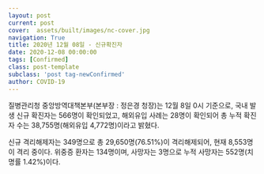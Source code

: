 ```yaml
---
layout: post
current: post
cover:  assets/built/images/nc-cover.jpg
navigation: True
title: 2020년 12월 08일 - 신규확진자
date: 2020-12-08 00:00:00
tags: [Confirmed]
class: post-template
subclass: 'post tag-newConfirmed'
author: COVID-19
---
```


질병관리청 중앙방역대책본부(본부장 : 정은경 청장)는 12월 8일 0시 기준으로, 
국내 발생 신규 확진자는 566명이 확인되었고, 
해외유입 사례는 28명이 확인되어 총 누적 확진자 수는 38,755명(해외유입 4,772명)이라고 밝혔다.

신규 격리해제자는 349명으로 총 29,650명(76.51%)이 격리해제되어, 현재 8,553명이 격리 중이다. 
위중증 환자는 134명이며, 사망자는 3명으로 누적 사망자는 552명(치명률 1.42%)이다.